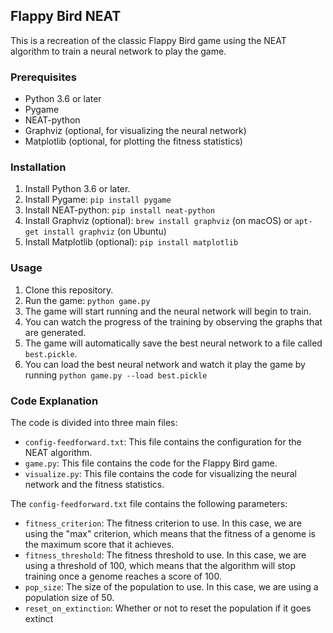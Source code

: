  ## Flappy Bird NEAT

This is a recreation of the classic Flappy Bird game using the NEAT algorithm to train a neural network to play the game.

### Prerequisites

* Python 3.6 or later
* Pygame
* NEAT-python
* Graphviz (optional, for visualizing the neural network)
* Matplotlib (optional, for plotting the fitness statistics)

### Installation

1. Install Python 3.6 or later.
2. Install Pygame: `pip install pygame`
3. Install NEAT-python: `pip install neat-python`
4. Install Graphviz (optional): `brew install graphviz` (on macOS) or `apt-get install graphviz` (on Ubuntu)
5. Install Matplotlib (optional): `pip install matplotlib`

### Usage

1. Clone this repository.
2. Run the game: `python game.py`
3. The game will start running and the neural network will begin to train.
4. You can watch the progress of the training by observing the graphs that are generated.
5. The game will automatically save the best neural network to a file called `best.pickle`.
6. You can load the best neural network and watch it play the game by running `python game.py --load best.pickle`

### Code Explanation

The code is divided into three main files:

* `config-feedforward.txt`: This file contains the configuration for the NEAT algorithm.
* `game.py`: This file contains the code for the Flappy Bird game.
* `visualize.py`: This file contains the code for visualizing the neural network and the fitness statistics.

The `config-feedforward.txt` file contains the following parameters:

* `fitness_criterion`: The fitness criterion to use. In this case, we are using the "max" criterion, which means that the fitness of a genome is the maximum score that it achieves.
* `fitness_threshold`: The fitness threshold to use. In this case, we are using a threshold of 100, which means that the algorithm will stop training once a genome reaches a score of 100.
* `pop_size`: The size of the population to use. In this case, we are using a population size of 50.
* `reset_on_extinction`: Whether or not to reset the population if it goes extinct